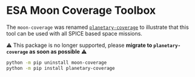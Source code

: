 ESA Moon Coverage Toolbox
=========================

The `moon-coverage` was renamed [`planetary-coverage`](https://docs.planetary-coverage.org) to illustrate that this tool can be used with all SPICE based space missions.

⚠️ This package is no longer supported, please **migrate to `planetary-coverage` as soon as possible** ⚠️

```bash
python -m pip uninstall moon-coverage
python -m pip install planetary-coverage
```
